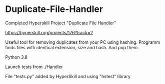 # Duplicate-File-Handler
Completed Hyperskill Project "Duplicate File Handler"

https://hyperskill.org/projects/176?track=2

Useful tool for removing duplicates from your PC using hashing. Programm finds files with identical extension, size and hash. And pop them.

Python 3.8

Launch tests from ./Handler

File "tests.py" added by HyperSkill and using "hstest" library

